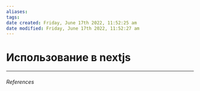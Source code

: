 ```yaml
---
aliases: 
tags: 
date created: Friday, June 17th 2022, 11:52:25 am
date modified: Friday, June 17th 2022, 11:52:27 am
---
```


# Использование в nextjs



---

###### References
